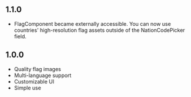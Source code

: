 ## 1.1.0

- FlagComponent became externally accessible. You can now use countries' high-resolution flag assets outside of the NationCodePicker field.

## 1.0.0

- Quality flag images
- Multi-language support
- Customizable UI
- Simple use
